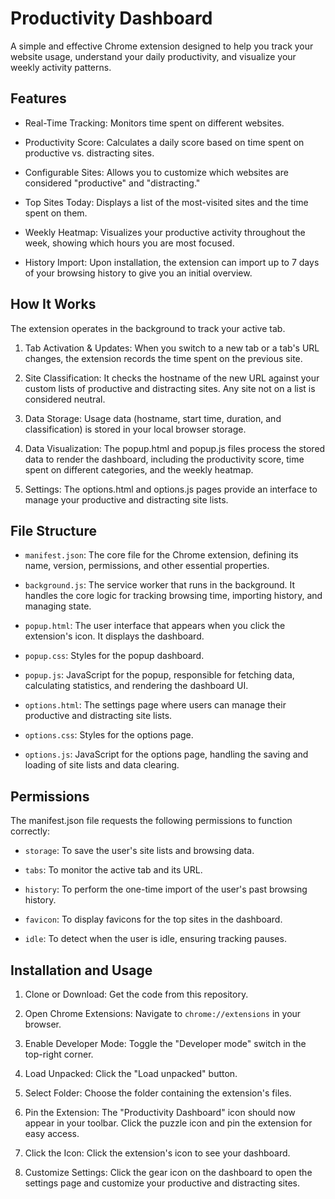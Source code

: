 # Productivity Dashboard
A simple and effective Chrome extension designed to help you track your website usage, understand your daily productivity, and visualize your weekly activity patterns.

## Features
* Real-Time Tracking: Monitors time spent on different websites.

* Productivity Score: Calculates a daily score based on time spent on productive vs. distracting sites.

* Configurable Sites: Allows you to customize which websites are considered "productive" and "distracting."

* Top Sites Today: Displays a list of the most-visited sites and the time spent on them.

* Weekly Heatmap: Visualizes your productive activity throughout the week, showing which hours you are most focused.

* History Import: Upon installation, the extension can import up to 7 days of your browsing history to give you an initial overview.

## How It Works
The extension operates in the background to track your active tab.

1. Tab Activation & Updates: When you switch to a new tab or a tab's URL changes, the extension records the time spent on the previous site.

2. Site Classification: It checks the hostname of the new URL against your custom lists of productive and distracting sites. Any site not on a list is considered neutral.

3. Data Storage: Usage data (hostname, start time, duration, and classification) is stored in your local browser storage.

4. Data Visualization: The popup.html and popup.js files process the stored data to render the dashboard, including the productivity score, time spent on different categories, and the weekly heatmap.

5. Settings: The options.html and options.js pages provide an interface to manage your productive and distracting site lists.

## File Structure
* `manifest.json`: The core file for the Chrome extension, defining its name, version, permissions, and other essential properties.

* `background.js`: The service worker that runs in the background. It handles the core logic for tracking browsing time, importing history, and managing state.

* `popup.html`: The user interface that appears when you click the extension's icon. It displays the dashboard.

* `popup.css`: Styles for the popup dashboard.

* `popup.js`: JavaScript for the popup, responsible for fetching data, calculating statistics, and rendering the dashboard UI.

* `options.html`: The settings page where users can manage their productive and distracting site lists.

* `options.css`: Styles for the options page.

* `options.js`: JavaScript for the options page, handling the saving and loading of site lists and data clearing.

## Permissions
The manifest.json file requests the following permissions to function correctly:

* `storage`: To save the user's site lists and browsing data.

* `tabs`: To monitor the active tab and its URL.

* `history`: To perform the one-time import of the user's past browsing history.

* `favicon`: To display favicons for the top sites in the dashboard.

* `idle`: To detect when the user is idle, ensuring tracking pauses.

## Installation and Usage
1. Clone or Download: Get the code from this repository.

2. Open Chrome Extensions: Navigate to `chrome://extensions` in your browser.

3. Enable Developer Mode: Toggle the "Developer mode" switch in the top-right corner.

4. Load Unpacked: Click the "Load unpacked" button.

5. Select Folder: Choose the folder containing the extension's files.

6. Pin the Extension: The "Productivity Dashboard" icon should now appear in your toolbar. Click the puzzle icon and pin the extension for easy access.

7. Click the Icon: Click the extension's icon to see your dashboard.

8. Customize Settings: Click the gear icon on the dashboard to open the settings page and customize your productive and distracting sites.